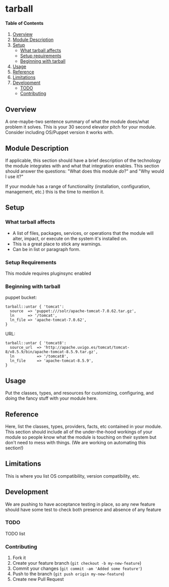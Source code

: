 # tarball

#### Table of Contents

1. [Overview](#overview)
2. [Module Description](#module-description)
3. [Setup](#setup)
    * [What tarball affects](#what-tarball-affects)
    * [Setup requirements](#setup-requirements)
    * [Beginning with tarball](#beginning-with-tarball)
4. [Usage](#usage)
5. [Reference](#reference)
5. [Limitations](#limitations)
6. [Development](#development)
    * [TODO](#todo)
    * [Contributing](#contributing)

## Overview

A one-maybe-two sentence summary of what the module does/what problem it solves.
This is your 30 second elevator pitch for your module. Consider including
OS/Puppet version it works with.

## Module Description

If applicable, this section should have a brief description of the technology
the module integrates with and what that integration enables. This section
should answer the questions: "What does this module *do*?" and "Why would I use
it?"

If your module has a range of functionality (installation, configuration,
management, etc.) this is the time to mention it.

## Setup

### What tarball affects

* A list of files, packages, services, or operations that the module will alter,
  impact, or execute on the system it's installed on.
* This is a great place to stick any warnings.
* Can be in list or paragraph form.

### Setup Requirements

This module requires pluginsync enabled

### Beginning with tarball

puppet bucket:

```puppet
tarball::untar { 'tomcat':
  source  => 'puppet:///solr/apache-tomcat-7.0.62.tar.gz',
  ln      => '/tomcat',
  ln_file => 'apache-tomcat-7.0.62',
}
```

URL:

```puppet
tarball::untar { 'tomcat8':
  source_url  => 'http://apache.uvigo.es/tomcat/tomcat-8/v8.5.9/bin/apache-tomcat-8.5.9.tar.gz',
  ln          => '/tomcat8',
  ln_file     => 'apache-tomcat-8.5.9',
}
```

## Usage

Put the classes, types, and resources for customizing, configuring, and doing
the fancy stuff with your module here.

## Reference

Here, list the classes, types, providers, facts, etc contained in your module.
This section should include all of the under-the-hood workings of your module so
people know what the module is touching on their system but don't need to mess
with things. (We are working on automating this section!)

## Limitations

This is where you list OS compatibility, version compatibility, etc.

## Development

We are pushing to have acceptance testing in place, so any new feature should
have some test to check both presence and absence of any feature

### TODO

TODO list

### Contributing

1. Fork it
2. Create your feature branch (`git checkout -b my-new-feature`)
3. Commit your changes (`git commit -am 'Added some feature'`)
4. Push to the branch (`git push origin my-new-feature`)
5. Create new Pull Request
